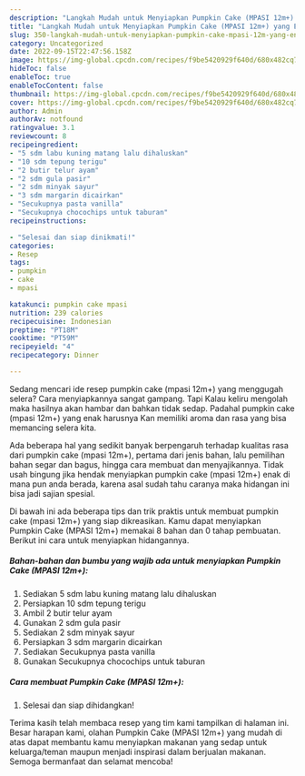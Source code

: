 ```yaml
---
description: "Langkah Mudah untuk Menyiapkan Pumpkin Cake (MPASI 12m+) yang Enak Banget"
title: "Langkah Mudah untuk Menyiapkan Pumpkin Cake (MPASI 12m+) yang Enak Banget"
slug: 350-langkah-mudah-untuk-menyiapkan-pumpkin-cake-mpasi-12m-yang-enak-banget
category: Uncategorized
date: 2022-09-15T22:47:56.158Z
image: https://img-global.cpcdn.com/recipes/f9be5420929f640d/680x482cq70/pumpkin-cake-mpasi-12m-foto-resep-utama.jpg
hideToc: false
enableToc: true
enableTocContent: false
thumbnail: https://img-global.cpcdn.com/recipes/f9be5420929f640d/680x482cq70/pumpkin-cake-mpasi-12m-foto-resep-utama.jpg
cover: https://img-global.cpcdn.com/recipes/f9be5420929f640d/680x482cq70/pumpkin-cake-mpasi-12m-foto-resep-utama.jpg
author: Admin
authorAv: notfound
ratingvalue: 3.1
reviewcount: 8
recipeingredient:
- "5 sdm labu kuning matang lalu dihaluskan"
- "10 sdm tepung terigu"
- "2 butir telur ayam"
- "2 sdm gula pasir"
- "2 sdm minyak sayur"
- "3 sdm margarin dicairkan"
- "Secukupnya pasta vanilla"
- "Secukupnya chocochips untuk taburan"
recipeinstructions:

- "Selesai dan siap dinikmati!"
categories:
- Resep
tags:
- pumpkin
- cake
- mpasi

katakunci: pumpkin cake mpasi 
nutrition: 239 calories
recipecuisine: Indonesian
preptime: "PT18M"
cooktime: "PT59M"
recipeyield: "4"
recipecategory: Dinner

---
```



Sedang mencari ide resep pumpkin cake (mpasi 12m+) yang menggugah selera? Cara menyiapkannya sangat gampang. Tapi Kalau keliru mengolah maka hasilnya akan hambar dan bahkan tidak sedap. Padahal pumpkin cake (mpasi 12m+) yang enak harusnya Kan memiliki aroma dan rasa yang bisa memancing selera kita.


Ada beberapa hal yang sedikit banyak berpengaruh terhadap kualitas rasa dari pumpkin cake (mpasi 12m+), pertama dari jenis bahan, lalu pemilihan bahan segar dan bagus, hingga cara membuat dan menyajikannya. Tidak usah bingung jika hendak menyiapkan pumpkin cake (mpasi 12m+) enak di mana pun anda berada, karena asal sudah tahu caranya maka hidangan ini bisa jadi sajian spesial.




Di bawah ini ada beberapa tips dan trik praktis untuk membuat pumpkin cake (mpasi 12m+) yang siap dikreasikan. Kamu dapat menyiapkan Pumpkin Cake (MPASI 12m+) memakai 8 bahan dan 0 tahap pembuatan. Berikut ini cara untuk menyiapkan hidangannya.

<!--inarticleads1-->

##### Bahan-bahan dan bumbu yang wajib ada untuk menyiapkan Pumpkin Cake (MPASI 12m+):

1. Sediakan 5 sdm labu kuning matang lalu dihaluskan
1. Persiapkan 10 sdm tepung terigu
1. Ambil 2 butir telur ayam
1. Gunakan 2 sdm gula pasir
1. Sediakan 2 sdm minyak sayur
1. Persiapkan 3 sdm margarin dicairkan
1. Sediakan Secukupnya pasta vanilla
1. Gunakan Secukupnya chocochips untuk taburan




<!--inarticleads2-->

##### Cara membuat Pumpkin Cake (MPASI 12m+):


1. Selesai dan siap dihidangkan!



Terima kasih telah membaca resep yang tim kami tampilkan di halaman ini. Besar harapan kami, olahan Pumpkin Cake (MPASI 12m+) yang mudah di atas dapat membantu kamu menyiapkan makanan yang sedap untuk keluarga/teman maupun menjadi inspirasi dalam berjualan makanan. Semoga bermanfaat dan selamat mencoba!
